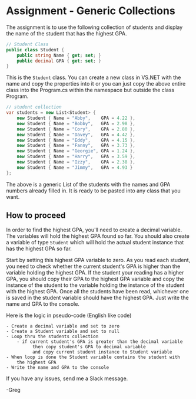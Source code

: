 # Assignment - Generic Collections

The assignment is to use the following collection of students and display 
the name of the student that has the highest GPA.

```CS
// Student Class
public class Student {
    public string Name { get; set; }
    public decimal GPA { get; set; }
}
```

This is the `Student` class. You can create a new class in VS.NET with the
name and copy the properties into it or you can just copy the above entire
class into the Program.cs within the namespace but outside the class Program.

```cs
// student collection
var students = new List<Student> {
    new Student { Name = "Abby",    GPA = 4.22 },
    new Student { Name = "Bobby",   GPA = 2.98 },
    new Student { Name = "Cory",    GPA = 2.80 },
    new Student { Name = "Davey",   GPA = 4.42 },
    new Student { Name = "Eddy",    GPA = 4.15 },
    new Student { Name = "Fanny",   GPA = 3.73 },
    new Student { Name = "Georgie", GPA = 1.24 },
    new Student { Name = "Harry",   GPA = 3.59 },
    new Student { Name = "Izzy",    GPA = 2.38 },
    new Student { Name = "Jimmy",   GPA = 4.93 }
};
```

The above is a generic List of the students with the names and GPA numbers
already filled in. It is ready to be pasted into any class that you want.

## How to proceed

In order to find the highest GPA, you'll need to create a decimal variable. The 
variables will hold the highest GPA found so far. You should also create a variable 
of type `Student` which will hold the actual student instance that has the highest 
GPA so far.

Start by setting this highest GPA variable to zero. As you read each student, you
need to check whether the current student's GPA is higher than the variable
holding the highest GPA.  If the student your reading has a higher GPA, you should
copy their GPA to the highest GPA variable and copy the instance of the student to
the variable holding the instance of the student with the highest GPA. Once all 
the students have been read, whichever one is saved in the student variable should
have the highest GPA. Just write the name and GPA to the console.

Here is the logic in pseudo-code (English like code)

```
- Create a decimal variable and set to zero
- Create a Student variable and set to null
- Loop thru the students collection
    - if current student's GPA is greater than the decimal variable
          then copy student's GPA to decimal variable
          and copy current student instance to Student variable
- When loop is done the Student variable contains the student with
    the highest GPA
- Write the name and GPA to the console
```

If you have any issues, send me a Slack message.

-Greg